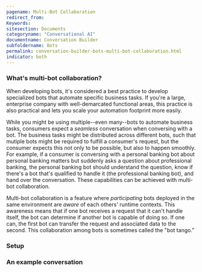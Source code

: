 ```yaml
---
pagename: Multi-Bot Collaboration
redirect_from:
Keywords:
sitesection: Documents
categoryname: "Conversational AI"
documentname: Conversation Builder
subfoldername: Bots
permalink: conversation-builder-bots-multi-bot-collaboration.html
indicator: both
---
```


### What's multi-bot collaboration?

When developing bots, it's considered a best practice to develop specialized bots that automate specific business tasks. If you're a large, enterprise company with well-demarcated functional areas, this practice is also practical and lets you scale your automation footprint more easily.

While you might be using multiple--even many--bots to automate business tasks, consumers expect a *seamless* conversation when conversing with a bot. The business tasks might be distributed across different bots, such that mutiple bots might be required to fulfill a consumer's request, but the consumer expects this not only to be possible, but also to happen smoothly. For example, if a consumer is conversing with a personal banking bot about personal banking matters but suddenly asks a question about professional banking, the personal banking bot should understand the question, know if there's a bot that's qualified to handle it (the professional banking bot), and hand over the conversation. These capabilities can be achieved with multi-bot collaboration.

Multi-bot collaboration is a feature where *participating* bots deployed in the same environment are *aware* of each others' runtime contexts. This awareness means that if one bot receives a request that it can't handle itself, the bot can determine if another bot is capable of doing so. If one can, the first bot can transfer the request and associated data to the second. This collaboration among bots is sometimes called the "bot tango."

### Setup


### An example conversation